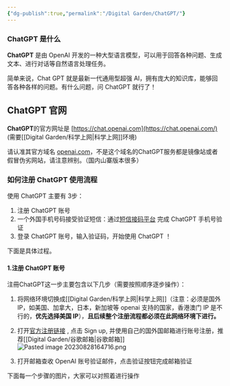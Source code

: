 ```yaml
---
{"dg-publish":true,"permalink":"/Digital Garden/ChatGPT/"}
---
```



### ChatGPT 是什么

**ChatGPT** 是由 OpenAI 开发的一种大型语言模型，可以用于回答各种问题、生成文本、进行对话等自然语言处理任务。

简单来说，Chat GPT 就是最新一代通用型超强 AI，拥有庞大的知识库，能够回答各种各样的问题。有什么问题，问 ChatGPT 就行了！

## ChatGPT 官网

**ChatGPT**的官方网址是 [https://chat.openai.com](https://chat.openai.com/) (需要[[Digital Garden/科学上网\|科学上网]]环境)

请认准其官方域名 [openai.com](https://openai.com/)，不是这个域名的ChatGPT服务都是镜像站或者假冒伪劣网站，请注意辨别。（国内山寨版本很多）

### 如何注册 ChatGPT 使用流程

使用 ChatGPT 主要有 3步：

1. 注册 ChatGPT 账号
2. 一个外国手机号码接受验证短信：通过[短信接码平台]( https://sms-activate.org/cn ) 完成 ChatGPT 手机号验证
3. 登录 ChatGPT 账号，输入验证码，开始使用 ChatGPT ！ 

下面是具体过程。
#### 1.注册 ChatGPT 账号

注冊ChatGPT这一步主要包含以下几步（需要按照顺序逐步操作）：

1. 将网络环境切换成[[Digital Garden/科学上网\|科学上网]]（注意：必须是国外 IP，如美国、加拿大，日本，新加坡等 openai 支持的国家，香港澳门  IP 是不行的，**优先选择美国  IP**），**且后续整个注册流程都必须在此网络环境下进行。**
2. 打开[官方注册链接]([https://chat.openai.com/auth/login](https://chat.openai.com/auth/login)) , 点击 Sign up, 并使用自己的国外国邮箱进行账号注册，推荐[[Digital Garden/谷歌邮箱\|谷歌邮箱]]
   ![Pasted image 20230828164716.png](/img/user/01-Attachment/Pasted%20image%2020230828164716.png)
   
3. 打开邮箱查收 OpenAI 账号验证邮件，点击验证按钮完成邮箱验证

下面每一个步骤的图片，大家可以对照着进行操作

